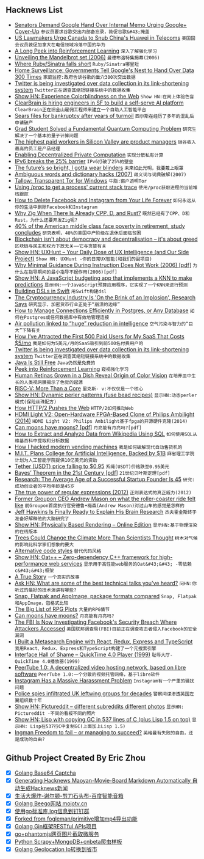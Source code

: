 ## Hacknews List


- [Senators Demand Google Hand Over Internal Memo Urging Google&#43; Cover-Up](https://www.zdnet.com/article/senators-demand-google-hand-over-internal-memo-urging-google-cover-up/)  `参议员要求谷歌交出内部备忘录，敦促谷歌&#43;掩盖`
- [US Lawmakers Urge Canada to Snub China&#39;s Huawei in Telecoms](https://www.reuters.com/article/us-usa-huawei-tech-canada/u-s-lawmakers-urge-canada-to-snub-chinas-huawei-in-telecoms-idUSKCN1MM2FO)  `美国国会议员敦促加拿大在电信领域冷落中国的华为`
- [A Long Peek into Reinforcement Learning](https://lilianweng.github.io/lil-log/2018/02/19/a-long-peek-into-reinforcement-learning.html)  `深入了解强化学习`
- [Unveiling the Mandelbrot set (2006)](https://plus.maths.org/content/unveiling-mandelbrot-set)  `曼德布洛特集揭幕(2006)`
- [Where Ruby/Sinatra falls short](https://www.pc-kombo.com/blog/68/Where%20Ruby/Sinatra%20falls%20short)  `Ruby/Sinatra哪里短`
- [Home Surveillance: Governments Tell Google&#39;s Nest to Hand Over Data 300 Times](https://www.forbes.com/sites/thomasbrewster/2018/10/13/smart-home-surveillance-governments-tell-googles-nest-to-hand-over-data-300-times/amp/)  `家庭监控:政府告诉谷歌的巢穴300次交出数据`
- [Twitter is being investigated over data collection in its link-shortening system](http://fortune.com/2018/10/12/twitter-gdpr-investigation-tco-tracking/)  `Twitter正在调查其缩短链接系统中的数据收集`
- [Show HN: Experience Colorblindness on the Web](https://github.com/oftheheadland/Colorblindly)  `Show HN:在网上体验色盲`
- [ClearBrain is hiring engineers in SF to build a self-serve AI platform](https://www.keyvalues.com/clearbrain)  `ClearBrain正在旧金山雇佣工程师来建立一个自助人工智能平台`
- [Sears files for bankruptcy after years of turmoil](https://www.washingtonpost.com/business/2018/10/15/sears-nears-bankruptcy-after-years-turmoil/)  `西尔斯在经历了多年的混乱后申请破产`
- [Grad Student Solved a Fundamental Quantum Computing Problem](https://www.wired.com/story/a-grad-student-solved-a-fundamental-quantum-computing-problem/)  `研究生解决了一个基本的量子计算问题`
- [The highest paid workers in Silicon Valley are product managers](https://qz.com/766658/the-highest-paid-workers-in-silicon-valley-are-not-software-engineers/)  `硅谷收入最高的员工是产品经理`
- [Enabling Decentralized Private Computation](https://eprint.iacr.org/2018/962)  `实现分散私有计算`
- [IPv6 breaks the 25% barrier](https://www.google.com/intl/en/ipv6/statistics.html?25%)  `IPv6打破了25%的壁垒`
- [The future’s so bright, I gotta wear blinders](http://www.roughtype.com/?p=8557)  `未来如此光明，我要戴上眼罩`
- [Ambiguous words and dictionary hacks (2007)](https://blog.plover.com/lang/ambiguous.html)  `歧义词与词典破解(2007)`
- [Tallow: Transparent Tor for Windows](https://www.reqrypt.org/tallow.html)  `牛脂:窗户透明Tor`
- [Using /proc to get a process&#39; current stack trace](https://ops.tips/blog/using-procfs-to-get-process-stack-trace/)  `使用/proc获取进程的当前堆栈跟踪`
- [How to Delete Facebook and Instagram from Your Life Forever](https://www.nytimes.com/2018/10/10/technology/personaltech/how-to-delete-facebook-instagram-account.html)  `如何永远从你的生活中删除Facebook和Instagram`
- [Why Zig When There Is Already CPP, D, and Rust?](https://github.com/ziglang/zig/wiki/Why-Zig-When-There-is-Already-CPP,-D,-and-Rust%3F)  `既然已经有了CPP、D和Rust，为什么还要开发Zig呢?`
- [40% of the American middle class face poverty in retirement, study concludes](https://www.cnbc.com/2018/10/12/40percent-of-american-middle-class-face-poverty-in-retirement-study-says.html)  `研究表明，40%的美国中产阶级在退休后面临贫困`
- [Blockchain isn&#39;t about democracy and decentralisation – it&#39;s about greed](https://www.theguardian.com/technology/2018/oct/15/blockchain-democracy-decentralisation-bitcoin-price-cryptocurrencies)  `区块链与民主和权力下放无关——它与贪婪有关`
- [Show HN: UXHunt – Your Daily Dose of UX Intelligence (and Our Side Project)](https://www.uxhunt.com)  `Show HN: UXHunt -你的日常UX智能(和我们的副项目)`
- [Why Minimal Guidance During Instruction Does Not Work (2006) [pdf]](http://www.cogtech.usc.edu/publications/kirschner_Sweller_Clark.pdf)  `为什么在指导期间的最小指导不起作用(2006)[pdf]`
- [Show HN: A JavaScript budgeting app that implements a KNN to make predictions](https://github.com/victorqribeiro/budget)  `显示HN:一个JavaScript预算应用程序，它实现了一个KNN来进行预测`
- [Building DSLs in Swift](https://www.swiftbysundell.com/posts/building-dsls-in-swift)  `用Swift构建dsl`
- [The Cryptocurrency Industry Is &#39;On the Brink of an Implosion&#39;, Research Says](https://www.bloomberg.com/news/articles/2018-10-09/bitcoin-on-the-brink-of-an-implosion-researcher-juniper-says)  `研究显示，加密货币行业正处于“崩溃的边缘”`
- [How to Manage Connections Efficiently in Postgres, or Any Database](https://brandur.org/postgres-connections)  `如何在Postgres或任何数据库中有效地管理连接`
- [Air pollution linked to “huge” reduction in intelligence](https://www.unenvironment.org/news-and-stories/story/air-pollution-linked-huge-reduction-intelligence)  `空气污染与智力的“巨大”下降有关`
- [How I’ve Attracted the First 500 Paid Users for My SaaS That Costs $5/mo](https://blog.inkdrop.info/how-ive-attracted-the-first-500-paid-users-for-my-saas-that-costs-5-mo-7a5b94b8e820)  `我是如何为5美元/月的SaaS吸引到前500名付费用户的`
- [Twitter is being investigated over data collection in its link-shortening system](https://theblogroom.com/twitter-being-investigated-collection-data-link-shortening-system/)  `Twitter正在调查其缩短链接系统中的数据收集`
- [Java Is Still Free](https://docs.google.com/document/d/1nFGazvrCvHMZJgFstlbzoHjpAVwv5DEdnaBr_5pKuHo)  `Java仍然是免费的`
- [Peek into Reinforcement Learning](https://lilianweng.github.io/lil-log/2018/02/19/a-long-peek-into-reinforcement-learning.html#sarsa-on-policy-td-control)  `窥视强化学习`
- [Human Retinas Grown in a Dish Reveal Origin of Color Vision](https://www.npr.org/sections/health-shots/2018/10/11/656560767/human-retinas-grown-in-a-dish-reveal-origin-of-color-vision)  `在培养皿中生长的人类视网膜揭示了色觉的起源`
- [RISC-V: More Than a Core](https://semiengineering.com/risc-v-more-than-a-core/)  `里克斯- v:不仅仅是一个核心`
- [Show HN: Dynamic perler patterns (fuse bead recipes)](http://beadi.fr/?p=621)  `显示HN:动态perler模式(保险丝珠配方)`
- [How HTTP/2 Pushes the Web](https://push.netray.io/)  `HTTP/2如何推动Web`
- [HDMI Light V2: Open-Hardware FPGA-Based Clone of Philips Ambilight (2014)](http://hacks.esar.org.uk/hdmi-light-v2/)  `HDMI Light V2: Philips Ambilight基于fpga的开源硬件克隆(2014)`
- [Can moons have moons? [pdf]](https://arxiv.org/pdf/1810.03304.pdf)  `月亮能有月亮吗?[pdf]`
- [How to Extract and Analyze Data from Wikipedia Using SQL](https://www.mixnode.com/tutorials/how-to-extract-and-analyze-data-from-wikipedia)  `如何使用SQL从维基百科中提取和分析数据`
- [How I hacked modern vending machines](https://hackernoon.com/how-i-hacked-modern-vending-machines-43f4ae8decec)  `我是如何破解现代自动售货机的`
- [M.I.T. Plans College for Artificial Intelligence, Backed by $1B](https://www.nytimes.com/2018/10/15/technology/mit-college-artificial-intelligence.html)  `麻省理工学院计划为人工智能学院提供10亿美元的资助`
- [Tether (USDT) price falling to $0.95](https://coinmarketcap.com/currencies/tether/#charts)  `系绳(USDT)价格跌至0.95美元`
- [Bayes’ Theorem in the 21st Century [pdf]](http://web.ipac.caltech.edu/staff/fmasci/home/astro_refs/Science-2013-Efron.pdf)  `21世纪贝叶斯定理[pdf]`
- [Research: The Average Age of a Successful Startup Founder Is 45](https://hbr.org/2018/07/research-the-average-age-of-a-successful-startup-founder-is-45)  `研究:成功创业者的平均年龄是45岁`
- [The true power of regular expressions (2012)](https://nikic.github.io/2012/06/15/The-true-power-of-regular-expressions.html)  `正则表达式的真正威力(2012)`
- [Former Groupon CEO Andrew Mason on what the roller-coaster ride felt like](http://nymag.com/intelligencer/2018/10/andrew-mason-on-groupon.html)  `前Groupon首席执行官安德鲁•梅森(Andrew Mason)对过山车的感觉是怎样的`
- [Jeff Hawkins Is Finally Ready to Explain His Brain Research](https://www.nytimes.com/2018/10/14/technology/jeff-hawkins-brain-research.html)  `杰夫霍金斯终于准备好解释他的大脑研究了`
- [Show HN: Physically Based Rendering – Online Edition](http://www.pbr-book.org/)  `显示HN:基于物理渲染的在线版本`
- [Trees Could Change the Climate More Than Scientists Thought](https://www.theatlantic.com/science/archive/2018/10/how-forests-affect-climate-change/572770/?single_page=true)  `树木对气候的影响比科学家们想象的要大`
- [Alternative code styles](https://swalladge.id.au/archives/2018/10/15/alternative-code-styles/)  `替代代码风格`
- [Show HN: Oat&#43;&#43; – Zero-dependency C&#43;&#43; framework for high-performance web services](https://github.com/oatpp/oatpp)  `显示用于高性能web服务的Oat&#43;&#43; -零依赖c&#43;&#43;框架`
- [A True Story](https://en.wikipedia.org/wiki/A_True_Story)  `一个真实的故事`
- [Ask HN: What are some of the best technical talks you&#39;ve heard?](item?id=18217762)  `问HN:你听过的最好的技术演讲有哪些?`
- [Snap, Flatpak and AppImage, package formats compared](https://verummeum.com/blog/2018/10/14/portable-package-formats/)  `Snap, Flatpak和AppImage，包格式比较`
- [The Big List of RPG Plots](https://rolltop-indigo.blogspot.com/2018/10/the-big-list-of-rpg-plots.html)  `大量的RPG情节`
- [Can moons have moons?](https://arxiv.org/abs/1810.03304)  `月亮能有月亮吗?`
- [The FBI Is Now Investigating Facebook&#39;s Security Breach Where Attackers Accessed](https://www.washingtonpost.com/technology/2018/10/12/facebook-says-fewer-users-were-affected-by-data-breach-more-information-was-taken)  `美国联邦调查局(FBI)目前正在调查攻击者侵入Facebook的安全漏洞`
- [I Built a Metasearch Engine with React, Redux, Express and TypeScript](https://github.com/JoshuaScript/spresso-search)  `我用React、Redux、Express和TypeScript构建了一个元搜索引擎`
- [Interface Hall of Shame – QuickTime 4.0 Player (1999)](http://hallofshame.gp.co.at/index.php?file=qtime.htm&amp;mode=original)  `耻辱大厅- QuickTime 4.0播放器(1999)`
- [PeerTube 1.0: A decentralized video hosting network, based on libre software](https://joinpeertube.org/en/?)  `PeerTube 1.0:一个分散的视频托管网络，基于libre软件`
- [Instagram Has a Massive Harassment Problem](https://www.theatlantic.com/technology/archive/2018/10/instagram-has-massive-harassment-problem/572890/?single_page=true)  `Instagram有一个严重的骚扰问题`
- [Police spies infiltrated UK leftwing groups for decades](https://www.theguardian.com/uk-news/2018/oct/15/undercover-police-spies-infiltrated-uk-leftwing-groups-for-decades)  `警察间谍渗透英国左翼组织数十年`
- [Show HN: Pictureddit – different subreddits different photos](https://pictureddit.com/)  `显示HN: Pictureddit -不同的看板不同的照片`
- [Show HN: Lisp with copying GC in 537 lines of C (plus Lisp 1.5 on top)](https://github.com/krig/LISP)  `显示HN: Lisp在537行C中复制GC(上面加上Lisp 1.5)`
- [Ingman Freedom to fail – or managing to succeed?](https://international.brandeins.de/ingman-freedom-to-fail-or-managing-to-succeed)  `英格曼有失败的自由，还是成功的自由?`

## Github Project Created By Eric Zhou

- [x] [Golang Base64 Captcha](https://github.com/mojocn/base64Captcha)
- [x] [Generating Hacknews Maoyan-Movie-Board Markdown Automatically 自动生成Hacknews新闻](https://github.com/dejavuzhou/md-genie)
- [x] [生活大爆炸-谢尔顿-剪刀石头布-百度智能音箱](https://github.com/mojocn/dueros-bang-game)
- [x] [Golang Beego网站 mojotv.cn](https://github.com/mojocn/www.mojotv.cn)
- [x] [使用go标准库,log信息到钉钉群](https://github.com/mojocn/dooger)
- [x] [Forked from fogleman/primitive增加mp4导出功能](https://github.com/mojocn/primitive)
- [x] [Golang Gin框架RESTful APIs项目](https://github.com/JJJJJJJerk/ezier-golang-web-api-framework)
- [x] [go+phantomjs网页图片截取微服务](https://github.com/mojocn/screen_shot)
- [x] [Python Scrapy+MongoDB+cnbeta爬虫样板](https://github.com/mojocn/scrapy_mongodb_boilerplate_cnbeta)
- [x] [Golang Geolocation Ip转换到省市](https://github.com/mojocn/ip2location)